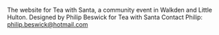 The website for Tea with Santa, a community event in Walkden and Little Hulton. 
Designed by Philip Beswick for Tea with Santa
Contact Philip: philip.beswick@hotmail.com